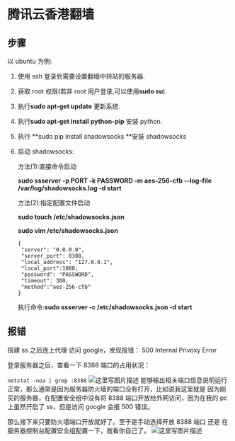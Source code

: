 # 腾讯云香港翻墙

## 步骤

以 ubuntu 为例:

1. 使用 ssh 登录到需要设置翻墙中转站的服务器.

2. 获取 root 权限(若非 root 用户登录,可以使用**sudo su**).

3. 执行**sudo apt-get update** 更新系统.

4. 执行**sudo apt-get install python-pip** 安装 python.

5. 执行 **sudo pip install shadowsocks **安装 shadowsocks

6. 启动 shadowsocks:

   方法(1):直接命令启动

   **sudo ssserver -p PORT -k PASSWORD -m aes-256-cfb --log-file /var/log/shadowsocks.log -d start**

   方法(2):指定配置文件启动

   **sudo touch /etc/shadowsocks.json**

   **sudo vim /etc/shadowsocks.json**

   ```
   {
    "server": "0.0.0.0",
    "server_port": 8388,
    "local_address": "127.0.0.1",
    "local_port":1080,
    "password": "PASSWORD",
    "timeout": 300,
    "method":"aes-256-cfb"
   }
   ```

   执行命令:**sudo ssserver -c /etc/shadowsocks.json -d start**

## 报错

搭建 ss 之后连上代理 访问 google，发现报错： 500 Internal Privoxy Error

登录服务器之后，查看一下 8388 端口的占用状况：

`netstat -noa | grep :8388`
![这里写图片描述](https://img-blog.csdn.net/20180507204011558?watermark/2/text/aHR0cHM6Ly9ibG9nLmNzZG4ubmV0L0dyZWVrTXJ6eko=/font/5a6L5L2T/fontsize/400/fill/I0JBQkFCMA==/dissolve/70)
能够输出相关端口信息说明运行正常，那么通常是因为服务器防火墙的端口没有打开，比如说我这里就是 因为刚买的服务器，在配置安全组中没有将 8388 端口开放给外网访问，因为在我的 pc 上虽然开启了 ss，但是访问 google 会报 500 错误。

那么接下来只要防火墙端口开放就好了。至于是手动选择开放 8388 端口 还是 在服务器控制台配置安全组配置一下，就看你自己了。
![这里写图片描述](https://img-blog.csdn.net/20180507204019631?watermark/2/text/aHR0cHM6Ly9ibG9nLmNzZG4ubmV0L0dyZWVrTXJ6eko=/font/5a6L5L2T/fontsize/400/fill/I0JBQkFCMA==/dissolve/70)
